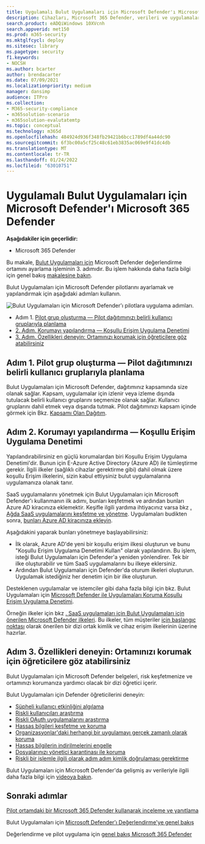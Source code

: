 ```yaml
---
title: Uygulamalı Bulut Uygulamaları için Microsoft Defender'ı Microsoft 365 Defender
description: Cihazları, Microsoft 365 Defender, verileri ve uygulamaları korumak üzere tasarlanmış güvenlik çözümünü test etmek ve deneyim yaşamak için test etmek üzere laboratuvar veya pilot ortamınızı ayarlayın.
search.product: eADQiWindows 10XVcnh
search.appverid: met150
ms.prod: m365-security
ms.mktglfcycl: deploy
ms.sitesec: library
ms.pagetype: security
f1.keywords:
- NOCSH
ms.author: bcarter
author: brendacarter
ms.date: 07/09/2021
ms.localizationpriority: medium
manager: dansimp
audience: ITPro
ms.collection:
- M365-security-compliance
- m365solution-scenario
- m365solution-evalutatemtp
ms.topic: conceptual
ms.technology: m365d
ms.openlocfilehash: 484924d936f348fb29421b6bcc1789df4a44dc90
ms.sourcegitcommit: 6f3bc00a5cf25c48c61eb3835ac069e9f41dc4db
ms.translationtype: MT
ms.contentlocale: tr-TR
ms.lasthandoff: 01/24/2022
ms.locfileid: "63010751"
---
```

# <a name="pilot-microsoft-defender-for-cloud-apps-with-microsoft-365-defender"></a>Uygulamalı Bulut Uygulamaları için Microsoft Defender'ı Microsoft 365 Defender


**Aşağıdakiler için geçerlidir:**
- Microsoft 365 Defender

Bu makale, [Bulut Uygulamaları için](eval-defender-mcas-overview.md) Microsoft Defender değerlendirme ortamını ayarlama işleminin 3. adımıdır. Bu işlem hakkında daha fazla bilgi için genel bakış [makalesine bakın](eval-defender-mcas-overview.md).

Bulut Uygulamaları için Microsoft Defender pilotlarını ayarlamak ve yapılandırmak için aşağıdaki adımları kullanın.


![Bulut Uygulamaları için Microsoft Defender'ı pilotlara uygulama adımları.](../../media/defender/m365-defender-mcas-pilot-steps.png)

- Adım 1. [Pilot grup oluşturma — Pilot dağıtımınızı belirli kullanıcı gruplarıyla planlama](#step-1-create-the-pilot-group--scope-your-pilot-deployment-to-certain-user-groups)
- [2. Adım. Korumayı yapılandırma — Koşullu Erişim Uygulama Denetimi](#step-2-configure-protection--conditional-access-app-control)
- [3. Adım. Özellikleri deneyin: Ortamınızı korumak için öğreticilere göz atabilirsiniz](#step-3-try-out-capabilities--walk-through-tutorials-for-protecting-your-environment) 


## <a name="step-1-create-the-pilot-group--scope-your-pilot-deployment-to-certain-user-groups"></a>Adım 1. Pilot grup oluşturma — Pilot dağıtımınızı belirli kullanıcı gruplarıyla planlama

Bulut Uygulamaları için Microsoft Defender, dağıtımınız kapsamında size olanak sağlar. Kapsam, uygulamalar için izlenir veya izleme dışında tutulacak belirli kullanıcı gruplarını seçmenize olanak sağlar. Kullanıcı gruplarını dahil etmek veya dışarıda tutmak. Pilot dağıtımınızı kapsam içinde görmek için Bkz. [Kapsamı Olan Dağıtım](/cloud-app-security/scoped-deployment).


## <a name="step-2-configure-protection--conditional-access-app-control"></a>Adım 2. Korumayı yapılandırma — Koşullu Erişim Uygulama Denetimi

Yapılandırabilirsiniz en güçlü korumalardan biri Koşullu Erişim Uygulama Denetimi'dir. Bunun için E-Azure Active Directory (Azure AD) ile tümleştirme gerekir. İlgili ilkeler (sağlıklı cihazlar gerektirme gibi) dahil olmak üzere koşullu Erişim ilkelerini, sizin kabul ettiysiniz bulut uygulamalarına uygulamanıza olanak tanır. 

SaaS uygulamalarını yönetmek için Bulut Uygulamaları için Microsoft Defender'ı kullanmanın ilk adımı, bunları keşfetmek ve ardından bunları Azure AD kiracınıza eklemektir. Keşifle ilgili yardıma ihtiyacınız varsa bkz [. Ağda SaaS uygulamalarını keşfetme ve yönetme](/cloud-app-security/tutorial-shadow-it). Uygulamaları budikten sonra, [bunları Azure AD kiracınıza ekleyin](/azure/active-directory/manage-apps/add-application-portal).

Aşağıdakini yaparak bunları yönetmeye başlayabilirsiniz:

- İlk olarak, Azure AD'de yeni bir koşullu erişim ilkesi oluşturun ve bunu "Koşullu Erişim Uygulama Denetimi Kullan" olarak yapılandırın. Bu işlem, isteği Bulut Uygulamaları için Defender'a yeniden yönlendirer. Tek bir ilke oluşturabilir ve tüm SaaS uygulamalarını bu ilkeye  eklersiniz.
- Ardından Bulut Uygulamaları için Defender'da oturum ilkeleri oluşturun. Uygulamak istediğiniz her denetim için bir ilke oluşturun.

Desteklenen uygulamalar ve istemciler gibi daha fazla bilgi için bkz. Bulut Uygulamaları için [Microsoft Defender ile Uygulamaları Koruma Koşullu Erişim Uygulama Denetimi](/cloud-app-security/proxy-intro-aad). 

Örneğin ilkeler için bkz [. SaaS uygulamaları için Bulut Uygulamaları için önerilen Microsoft Defender ilkeleri](../office-365-security/mcas-saas-access-policies.md). Bu ilkeler, tüm müşteriler [için başlangıç noktası](../office-365-security/microsoft-365-policies-configurations.md) olarak önerilen bir dizi ortak kimlik ve cihaz erişim ilkelerinin üzerine hazırlar. 

## <a name="step-3-try-out-capabilities--walk-through-tutorials-for-protecting-your-environment"></a>Adım 3. Özellikleri deneyin: Ortamınızı korumak için öğreticilere göz atabilirsiniz 

Bulut Uygulamaları için Microsoft Defender belgeleri, risk keşfetmenize ve ortamınızı korumanıza yardımcı olacak bir dizi öğretici içerir. 

Bulut Uygulamaları için Defender öğreticilerini deneyin:

- [Şüpheli kullanıcı etkinliğini algılama](/cloud-app-security/tutorial-suspicious-activity)
- [Riskli kullanıcıları araştırma](/cloud-app-security/tutorial-ueba)
- [Riskli OAuth uygulamalarını araştırma](/cloud-app-security/investigate-risky-oauth)
- [Hassas bilgileri keşfetme ve koruma](/cloud-app-security/tutorial-dlp)
- [Organizasyonlar'daki herhangi bir uygulamayı gerçek zamanlı olarak koruma](/cloud-app-security/tutorial-proxy)
- [Hassas bilgilerin indirilmelerini engelle](/cloud-app-security/use-case-proxy-block-session-aad)
- [Dosyalarınızı yönetici karantinası ile koruma](/cloud-app-security/use-case-admin-quarantine)
- [Riskli bir işlemle ilgili olarak adım adım kimlik doğrulaması gerektirme](/cloud-app-security/tutorial-step-up-authentication)

Bulut Uygulamaları için Microsoft Defender'da gelişmiş av verileriyle ilgili daha fazla bilgi için [videoya bakın](https://www.microsoft.com/en-us/videoplayer/embed/RWFISa).

## <a name="next-steps"></a>Sonraki adımlar

[Pilot ortamdaki bir Microsoft 365 Defender kullanarak inceleme ve yanıtlama](eval-defender-investigate-respond.md)

Bulut Uygulamaları için [Microsoft Defender'ı Değerlendirme'ye genel bakış](eval-defender-mcas-overview.md)

Değerlendirme ve pilot uygulama için [genel bakış Microsoft 365 Defender](eval-overview.md)
